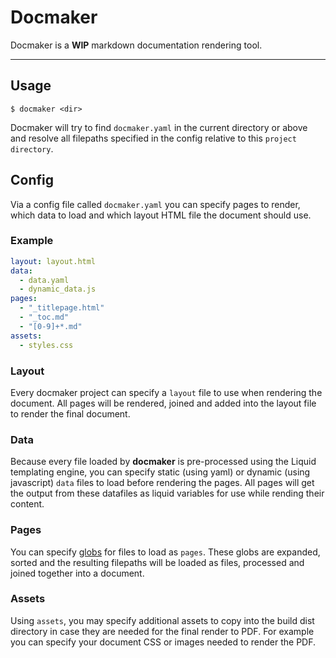 # Docmaker

Docmaker is a **WIP** markdown documentation rendering tool.

---

## Usage

`$ docmaker <dir>`

Docmaker will try to find `docmaker.yaml` in the current directory or above and resolve all filepaths specified in the config relative to this `project directory`.

## Config

Via a config file called `docmaker.yaml` you can specify pages to render, which data to load and which layout HTML file the document should use.

### Example

```yaml
layout: layout.html
data:
  - data.yaml
  - dynamic_data.js
pages:
  - "_titlepage.html"
  - "_toc.md"
  - "[0-9]+*.md"
assets:
  - styles.css
```

### Layout

Every docmaker project can specify a `layout` file to use when rendering the document. All pages will be rendered, joined and added into the layout file to render the final document.

### Data

Because every file loaded by **docmaker** is pre-processed using the Liquid templating engine, you can specify static (using yaml) or dynamic (using javascript) `data` files to load before rendering the pages. All pages will get the output from these datafiles as liquid variables for use while rending their content.

### Pages

You can specify [globs](<https://en.wikipedia.org/wiki/Glob_(programming)>) for files to load as `pages`. These globs are expanded, sorted and the resulting filepaths will be loaded as files, processed and joined together into a document.

### Assets

Using `assets`, you may specify additional assets to copy into the build dist directory in case they are needed for the final render to PDF. For example you can specify your document CSS or images needed to render the PDF.

